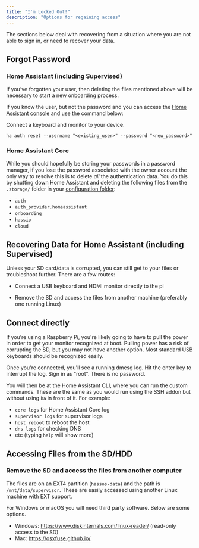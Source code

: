 ```yaml
---
title: "I'm Locked Out!"
description: "Options for regaining access"
---
```


The sections below deal with recovering from a situation where you are not able to sign in,
or need to recover your data.

## Forgot Password

### Home Assistant (including Supervised)

If you’ve forgotten your user, then deleting the files mentioned above will be necessary to start a new onboarding process.

If you know the user, but not the password and you can access the [Home Assistant console](https://www.home-assistant.io/hassio/commandline/) and use the command below:

Connect a keyboard and monitor to your device.

`ha auth reset --username "<existing_user>" --password "<new_password>"`

### Home Assistant Core

While you should hopefully be storing your passwords in a password manager, if you lose the password associated with the owner account the only way to resolve this is to delete *all* the authentication data. You do this by shutting down Home Assistant and deleting the following files from the `.storage/` folder in your [configuration folder](/docs/configuration/):

- `auth`
- `auth_provider.homeassistant`
- `onboarding`
- `hassio`
- `cloud`

## Recovering Data for Home Assistant (including Supervised)

Unless your SD card/data is corrupted, you can still get to your files or troubleshoot further. 
There are a few routes:

* Connect a USB keyboard and HDMI monitor directly to the pi

* Remove the SD and access the files from another machine (preferably one running Linux)

## Connect directly

If you’re using a Raspberry Pi, you're likely going to have to pull the power in order to get your monitor recognized at boot. Pulling power has a risk of corrupting the SD, but you may not have another option. Most standard USB keyboards should be recognized easily.

Once you're connected, you'll see a running dmesg log. Hit the enter key to interrupt the log.
Sign in as "root". There is no password.

You will then be at the Home Assistant CLI, where you can run the custom commands. These are the same as you would run using the SSH addon but without using `ha` in front of it. For example:

* `core logs` for Home Assistant Core log
* `supervisor logs` for supervisor logs 
* `host reboot` to reboot the host
* `dns logs` for checking DNS
* etc (typing `help` will show more)

## Accessing Files from the SD/HDD

### Remove the SD and access the files from another computer

The files are on an EXT4 partition (`hassos-data`) and the path is `/mnt/data/supervisor`.
These are easily accessed using another Linux machine with EXT support.

For Windows or macOS you will need third party software. Below are some options.

- Windows: https://www.diskinternals.com/linux-reader/ (read-only access to the SD)
- Mac:  https://osxfuse.github.io/
